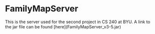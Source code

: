 # FamilyMapServer
<html>
This is the server used for the second project in CS 240 at BYU. A link to the jar file can be found [here](FamilyMapServer_v3-5.jar)
</html>
